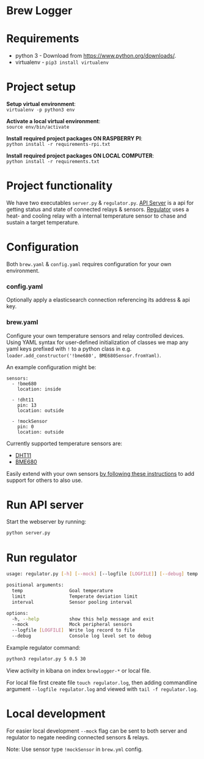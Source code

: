 # Brew Logger

# Requirements
 - python 3 - Download from https://www.python.org/downloads/.
 - virtualenv -  `pip3 install virtualenv`

# Project setup

**Setup virtual environment**:  
`virtualenv -p python3 env`

**Activate a local virtual environment**:  
`source env/bin/activate`

**Install required project packages ON RASPBERRY PI**:  
 `python install -r requirements-rpi.txt`

**Install required project packages ON LOCAL COMPUTER**:  
 `python install -r requirements.txt`

# Project functionality

We have two executables `server.py` & `regulator.py`. [API Server](#run-api-server) is a api for getting status and state of connected relays & sensors. [Regulator](#run-regulator) uses a heat- and cooling relay with a internal temperature sensor to chase and sustain a target temperature.

# Configuration

Both `brew.yaml` & `config.yaml` requires configuration for your own environment.

### config.yaml
Optionally apply a elasticsearch connection referencing its address & api key.

### brew.yaml

Configure your own temperature sensors and relay controlled devices. Using YAML syntax for user-defined initialization of classes we map any yaml keys prefixed with `!` to a python class in e.g. `loader.add_constructor('!bme680', BME680Sensor.fromYaml)`.

An example configuration might be:
```
sensors:
  - !bme680
    location: inside

  - !dht11
    pin: 13
    location: outside

  - !mockSensor
    pin: 0
    location: outside
```

Currently supported temperature sensors are:
 - [DHT11](https://learn.adafruit.com/dht)
 - [BME680](https://learn.adafruit.com/adafruit-bme680-humidity-temperature-barometic-pressure-voc-gas)

Easily extend with your own sensors [by following these instructions]() to add support for others to also use.

# Run API server

Start the webserver by running:
```bash
python server.py
```

# Run regulator

```bash
usage: regulator.py [-h] [--mock] [--logfile [LOGFILE]] [--debug] temp limit interval

positional arguments:
  temp                 Goal temperature
  limit                Temperate deviation limit
  interval             Sensor pooling interval

options:
  -h, --help           show this help message and exit
  --mock               Mock peripheral sensors
  --logfile [LOGFILE]  Write log record to file
  --debug              Console log level set to debug
```

Example regulator command:

```bash
python3 regulator.py 5 0.5 30
```

View activity in kibana on index `brewlogger-*` or local file. 

For local file first create file `touch regulator.log`, then adding commandline argument `--logfile regulator.log` and viewed with `tail -f regulator.log`.

# Local development

For easier local development `--mock` flag can be sent to both server and regulator to negate needing connected sensors & relays.

Note: Use sensor type `!mockSensor` in `brew.yml` config.

